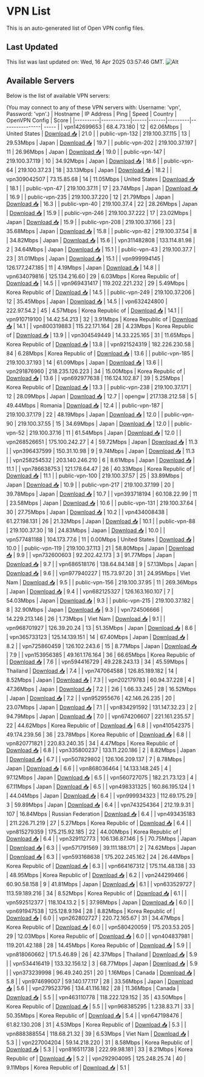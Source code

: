 # VPN List

This is an auto-generated list of Open VPN config files.

## Last Updated

This list was last updated on: Wed, 16 Apr 2025 03:57:46 GMT.
![Alt](https://repobeats.axiom.co/api/embed/186b98318ef1479477931607c1ad7d823f12451f.svg "Repobeats analytics image")

## Available Servers

Below is the list of available VPN servers:

(You may connect to any of these VPN servers with: Username: 'vpn', Password: 'vpn'.)
| Hostname | IP Address | Ping | Speed | Country | OpenVPN Config | Score |
|----------|------------|------|-------|---------|----------------| ----- |
| vpn142699653 | 68.4.73.180 | 12 | 62.06Mbps | United States | [Download 📥](./configs/server_0_US.ovpn) | 21.0 |
| public-vpn-132 | 219.100.37.115 | 13 | 29.53Mbps | Japan | [Download 📥](./configs/server_1_JP.ovpn) | 19.7 |
| public-vpn-202 | 219.100.37.197 | 11 | 26.96Mbps | Japan | [Download 📥](./configs/server_2_JP.ovpn) | 19.0 |
| public-vpn-147 | 219.100.37.119 | 10 | 34.92Mbps | Japan | [Download 📥](./configs/server_3_JP.ovpn) | 18.6 |
| public-vpn-64 | 219.100.37.23 | 18 | 33.13Mbps | Japan | [Download 📥](./configs/server_4_JP.ovpn) | 18.2 |
| vpn309042507 | 73.15.85.68 | 14 | 11.05Mbps | United States | [Download 📥](./configs/server_5_US.ovpn) | 18.1 |
| public-vpn-47 | 219.100.37.11 | 17 | 23.74Mbps | Japan | [Download 📥](./configs/server_6_JP.ovpn) | 16.9 |
| public-vpn-235 | 219.100.37.220 | 12 | 21.79Mbps | Japan | [Download 📥](./configs/server_7_JP.ovpn) | 16.3 |
| public-vpn-40 | 219.100.37.4 | 22 | 28.26Mbps | Japan | [Download 📥](./configs/server_8_JP.ovpn) | 15.9 |
| public-vpn-246 | 219.100.37.222 | 17 | 23.02Mbps | Japan | [Download 📥](./configs/server_9_JP.ovpn) | 15.9 |
| public-vpn-208 | 219.100.37.166 | 23 | 35.68Mbps | Japan | [Download 📥](./configs/server_10_JP.ovpn) | 15.8 |
| public-vpn-82 | 219.100.37.54 | 8 | 34.82Mbps | Japan | [Download 📥](./configs/server_11_JP.ovpn) | 15.6 |
| vpn311482808 | 133.114.81.98 | 2 | 34.64Mbps | Japan | [Download 📥](./configs/server_12_JP.ovpn) | 15.1 |
| public-vpn-43 | 219.100.37.7 | 23 | 31.01Mbps | Japan | [Download 📥](./configs/server_13_JP.ovpn) | 15.1 |
| vpn999994145 | 126.177.247.185 | 11 | 4.19Mbps | Japan | [Download 📥](./configs/server_14_JP.ovpn) | 14.8 |
| vpn634079816 | 125.134.216.60 | 29 | 6.03Mbps | Korea Republic of | [Download 📥](./configs/server_15_KR.ovpn) | 14.5 |
| vpn969431417 | 119.202.221.232 | 29 | 5.49Mbps | Korea Republic of | [Download 📥](./configs/server_16_KR.ovpn) | 14.5 |
| public-vpn-249 | 219.100.37.206 | 12 | 35.45Mbps | Japan | [Download 📥](./configs/server_17_JP.ovpn) | 14.5 |
| vpn632424800 | 222.97.54.2 | 45 | 4.57Mbps | Korea Republic of | [Download 📥](./configs/server_18_KR.ovpn) | 14.1 |
| vpn910719100 | 14.42.54.213 | 32 | 3.91Mbps | Korea Republic of | [Download 📥](./configs/server_19_KR.ovpn) | 14.1 |
| vpn800319883 | 115.22.171.164 | 28 | 4.23Mbps | Korea Republic of | [Download 📥](./configs/server_20_KR.ovpn) | 13.9 |
| vpn304549449 | 14.33.225.165 | 31 | 11.65Mbps | Korea Republic of | [Download 📥](./configs/server_21_KR.ovpn) | 13.8 |
| vpn921524319 | 182.226.230.58 | 84 | 6.28Mbps | Korea Republic of | [Download 📥](./configs/server_22_KR.ovpn) | 13.6 |
| public-vpn-185 | 219.100.37.193 | 14 | 61.09Mbps | Japan | [Download 📥](./configs/server_23_JP.ovpn) | 13.6 |
| vpn291876960 | 218.235.126.223 | 34 | 15.00Mbps | Korea Republic of | [Download 📥](./configs/server_24_KR.ovpn) | 13.6 |
| vpn692977638 | 116.124.102.87 | 39 | 5.25Mbps | Korea Republic of | [Download 📥](./configs/server_25_KR.ovpn) | 13.3 |
| public-vpn-238 | 219.100.37.171 | 12 | 28.09Mbps | Japan | [Download 📥](./configs/server_26_JP.ovpn) | 12.7 |
| opengw | 217.138.212.58 | 5 | 49.44Mbps | Romania | [Download 📥](./configs/server_27_RO.ovpn) | 12.4 |
| public-vpn-187 | 219.100.37.179 | 22 | 48.19Mbps | Japan | [Download 📥](./configs/server_28_JP.ovpn) | 12.0 |
| public-vpn-90 | 219.100.37.55 | 15 | 34.69Mbps | Japan | [Download 📥](./configs/server_29_JP.ovpn) | 12.0 |
| public-vpn-52 | 219.100.37.16 | 11 | 61.54Mbps | Japan | [Download 📥](./configs/server_30_JP.ovpn) | 12.0 |
| vpn268526651 | 175.100.242.27 | 4 | 59.72Mbps | Japan | [Download 📥](./configs/server_31_JP.ovpn) | 11.3 |
| vpn396437599 | 150.31.10.98 | 9 | 9.74Mbps | Japan | [Download 📥](./configs/server_32_JP.ovpn) | 11.3 |
| vpn258254532 | 203.140.246.210 | 6 | 8.61Mbps | Japan | [Download 📥](./configs/server_33_JP.ovpn) | 11.1 |
| vpn786638753 | 121.178.64.47 | 26 | 40.33Mbps | Korea Republic of | [Download 📥](./configs/server_34_KR.ovpn) | 11.1 |
| public-vpn-100 | 219.100.37.57 | 25 | 33.89Mbps | Japan | [Download 📥](./configs/server_35_JP.ovpn) | 10.9 |
| public-vpn-217 | 219.100.37.199 | 20 | 39.78Mbps | Japan | [Download 📥](./configs/server_36_JP.ovpn) | 10.7 |
| vpn393718194 | 60.108.22.99 | 11 | 23.58Mbps | Japan | [Download 📥](./configs/server_37_JP.ovpn) | 10.6 |
| public-vpn-131 | 219.100.37.64 | 30 | 27.75Mbps | Japan | [Download 📥](./configs/server_38_JP.ovpn) | 10.2 |
| vpn434008438 | 61.27.198.131 | 26 | 21.32Mbps | Japan | [Download 📥](./configs/server_39_JP.ovpn) | 10.1 |
| public-vpn-88 | 219.100.37.30 | 18 | 24.83Mbps | Japan | [Download 📥](./configs/server_40_JP.ovpn) | 10.0 |
| vpn577481188 | 104.173.77.6 | 11 | 0.00Mbps | United States | [Download 📥](./configs/server_41_US.ovpn) | 10.0 |
| public-vpn-119 | 219.100.37.113 | 21 | 58.80Mbps | Japan | [Download 📥](./configs/server_42_JP.ovpn) | 9.9 |
| vpn732600603 | 92.202.42.173 | 3 | 91.77Mbps | Japan | [Download 📥](./configs/server_43_JP.ovpn) | 9.7 |
| vpn686518176 | 138.64.84.148 | 9 | 57.13Mbps | Japan | [Download 📥](./configs/server_44_JP.ovpn) | 9.6 |
| vpn977940227 | 115.73.97.20 | 31 | 24.95Mbps | Viet Nam | [Download 📥](./configs/server_45_VN.ovpn) | 9.5 |
| public-vpn-156 | 219.100.37.95 | 11 | 269.36Mbps | Japan | [Download 📥](./configs/server_46_JP.ovpn) | 9.4 |
| vpn682125327 | 126.163.160.107 | 7 | 54.03Mbps | Japan | [Download 📥](./configs/server_47_JP.ovpn) | 9.3 |
| public-vpn-215 | 219.100.37.182 | 8 | 32.90Mbps | Japan | [Download 📥](./configs/server_48_JP.ovpn) | 9.3 |
| vpn724506666 | 14.229.213.146 | 26 | 1.73Mbps | Viet Nam | [Download 📥](./configs/server_49_VN.ovpn) | 9.1 |
| vpn968701927 | 126.39.20.24 | 13 | 51.35Mbps | Japan | [Download 📥](./configs/server_50_JP.ovpn) | 8.6 |
| vpn365733123 | 125.14.139.151 | 14 | 67.40Mbps | Japan | [Download 📥](./configs/server_51_JP.ovpn) | 8.2 |
| vpn725860459 | 126.102.243.6 | 15 | 8.77Mbps | Japan | [Download 📥](./configs/server_52_JP.ovpn) | 7.9 |
| vpn153956385 | 49.161.176.164 | 36 | 66.65Mbps | Korea Republic of | [Download 📥](./configs/server_53_KR.ovpn) | 7.6 |
| vpn594416729 | 49.228.243.13 | 34 | 45.59Mbps | Thailand | [Download 📥](./configs/server_54_TH.ovpn) | 7.4 |
| vpn747064588 | 126.85.189.182 | 14 | 8.52Mbps | Japan | [Download 📥](./configs/server_55_JP.ovpn) | 7.3 |
| vpn202179783 | 60.94.37.228 | 4 | 47.36Mbps | Japan | [Download 📥](./configs/server_56_JP.ovpn) | 7.2 |
| 2i6 | 1.66.33.245 | 28 | 16.52Mbps | Japan | [Download 📥](./configs/server_57_JP.ovpn) | 7.2 |
| vpn952955676 | 42.146.26.235 | 20 | 23.07Mbps | Japan | [Download 📥](./configs/server_58_JP.ovpn) | 7.1 |
| vpn834291592 | 131.147.32.23 | 2 | 94.79Mbps | Japan | [Download 📥](./configs/server_59_JP.ovpn) | 7.0 |
| vpn674206607 | 221.161.235.57 | 22 | 44.62Mbps | Korea Republic of | [Download 📥](./configs/server_60_KR.ovpn) | 6.8 |
| vpn410542375 | 49.174.239.56 | 36 | 23.78Mbps | Korea Republic of | [Download 📥](./configs/server_61_KR.ovpn) | 6.8 |
| vpn820771821 | 220.83.240.35 | 34 | 4.47Mbps | Korea Republic of | [Download 📥](./configs/server_62_KR.ovpn) | 6.8 |
| vpn335800237 | 133.11.220.186 | 2 | 8.82Mbps | Japan | [Download 📥](./configs/server_63_JP.ovpn) | 6.7 |
| vpn507829802 | 126.106.209.137 | 7 | 8.78Mbps | Japan | [Download 📥](./configs/server_64_JP.ovpn) | 6.6 |
| vpn868036464 | 14.133.148.245 | 4 | 97.12Mbps | Japan | [Download 📥](./configs/server_65_JP.ovpn) | 6.5 |
| vpn560727075 | 182.21.73.123 | 4 | 67.11Mbps | Japan | [Download 📥](./configs/server_66_JP.ovpn) | 6.5 |
| vpn498331325 | 160.86.195.124 | 1 | 44.04Mbps | Japan | [Download 📥](./configs/server_67_JP.ovpn) | 6.4 |
| vpn999934323 | 112.69.175.29 | 3 | 59.89Mbps | Japan | [Download 📥](./configs/server_68_JP.ovpn) | 6.4 |
| vpn743254364 | 212.19.9.31 | 107 | 16.84Mbps | Russian Federation | [Download 📥](./configs/server_69_RU.ovpn) | 6.4 |
| vpn493435183 | 211.226.71.219 | 27 | 5.27Mbps | Korea Republic of | [Download 📥](./configs/server_70_KR.ovpn) | 6.4 |
| vpn815279359 | 175.215.92.185 | 22 | 44.00Mbps | Korea Republic of | [Download 📥](./configs/server_71_KR.ovpn) | 6.4 |
| vpn329112773 | 106.136.87.146 | 5 | 70.75Mbps | Japan | [Download 📥](./configs/server_72_JP.ovpn) | 6.3 |
| vpn571791569 | 39.111.188.171 | 2 | 74.62Mbps | Japan | [Download 📥](./configs/server_73_JP.ovpn) | 6.3 |
| vpn593168638 | 175.202.245.162 | 24 | 26.44Mbps | Korea Republic of | [Download 📥](./configs/server_74_KR.ovpn) | 6.3 |
| vpn664167312 | 175.114.48.138 | 33 | 48.95Mbps | Korea Republic of | [Download 📥](./configs/server_75_KR.ovpn) | 6.2 |
| vpn244299466 | 60.90.58.158 | 9 | 41.81Mbps | Japan | [Download 📥](./configs/server_76_JP.ovpn) | 6.1 |
| vpn633529727 | 113.59.189.216 | 34 | 8.52Mbps | Korea Republic of | [Download 📥](./configs/server_77_KR.ovpn) | 6.1 |
| vpn592512377 | 118.104.13.2 | 5 | 37.98Mbps | Japan | [Download 📥](./configs/server_78_JP.ovpn) | 6.0 |
| vpn691947538 | 125.128.9.194 | 28 | 8.82Mbps | Korea Republic of | [Download 📥](./configs/server_79_KR.ovpn) | 6.0 |
| vpn262802727 | 220.72.165.67 | 31 | 34.47Mbps | Korea Republic of | [Download 📥](./configs/server_80_KR.ovpn) | 6.0 |
| vpn580420059 | 175.203.53.205 | 29 | 12.03Mbps | Korea Republic of | [Download 📥](./configs/server_81_KR.ovpn) | 6.0 |
| vpn404837981 | 119.201.42.188 | 28 | 14.45Mbps | Korea Republic of | [Download 📥](./configs/server_82_KR.ovpn) | 5.9 |
| vpn818060662 | 171.5.46.89 | 26 | 42.37Mbps | Thailand | [Download 📥](./configs/server_83_TH.ovpn) | 5.9 |
| vpn534416419 | 133.32.156.12 | 3 | 68.77Mbps | Japan | [Download 📥](./configs/server_84_JP.ovpn) | 5.9 |
| vpn373239998 | 96.49.240.251 | 20 | 1.16Mbps | Canada | [Download 📥](./configs/server_85_CA.ovpn) | 5.8 |
| vpn974699007 | 59.140.177.117 | 28 | 33.56Mbps | Japan | [Download 📥](./configs/server_86_JP.ovpn) | 5.6 |
| vpn279523796 | 134.41.116.182 | 28 | 11.36Mbps | Canada | [Download 📥](./configs/server_87_CA.ovpn) | 5.5 |
| vpn463110778 | 118.222.129.152 | 35 | 43.50Mbps | Korea Republic of | [Download 📥](./configs/server_88_KR.ovpn) | 5.5 |
| vpn968385295 | 1.238.83.71 | 33 | 50.35Mbps | Korea Republic of | [Download 📥](./configs/server_89_KR.ovpn) | 5.4 |
| vpn647198476 | 61.82.130.208 | 31 | 4.53Mbps | Korea Republic of | [Download 📥](./configs/server_90_KR.ovpn) | 5.3 |
| vpn888388554 | 118.68.21.32 | 39 | 6.53Mbps | Viet Nam | [Download 📥](./configs/server_91_VN.ovpn) | 5.3 |
| vpn227004204 | 59.14.218.220 | 31 | 8.58Mbps | Korea Republic of | [Download 📥](./configs/server_92_KR.ovpn) | 5.3 |
| vpn816511738 | 222.99.98.181 | 33 | 8.21Mbps | Korea Republic of | [Download 📥](./configs/server_93_KR.ovpn) | 5.2 |
| vpn292904095 | 125.248.25.74 | 40 | 9.11Mbps | Korea Republic of | [Download 📥](./configs/server_94_KR.ovpn) | 5.1 |

